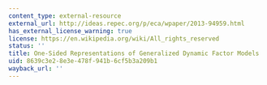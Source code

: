 ```yaml
---
content_type: external-resource
external_url: http://ideas.repec.org/p/eca/wpaper/2013-94959.html
has_external_license_warning: true
license: https://en.wikipedia.org/wiki/All_rights_reserved
status: ''
title: One-Sided Representations of Generalized Dynamic Factor Models
uid: 8639c3e2-8e3e-478f-941b-6cf5b3a209b1
wayback_url: ''
---
```


